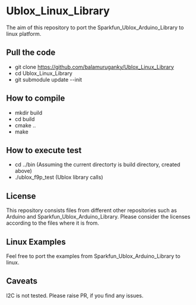 # Ublox_Linux_Library
The aim of this repository to port the Sparkfun_Ublox_Arduino_Library to linux platform.

## Pull the code
* git clone https://github.com/balamuruganky/Ublox_Linux_Library
* cd Ublox_Linux_Library
* git submodule update --init

## How to compile
* mkdir build
* cd build
* cmake ..
* make

## How to execute test
* cd ../bin (Assuming the current directorty is build directory, created above)
* ./ublox_f9p_test (Ublox library calls)

## License
This repository consists files from different other repositories such as Arduino and Sparkfun_Ublox_Arduino_Library. Please consider the licenses according to the files where it is from.

## Linux Examples
Feel free to port the examples from Sparkfun_Ublox_Arduino_Library to linux.

## Caveats
I2C is not tested. Please raise PR, if you find any issues.
